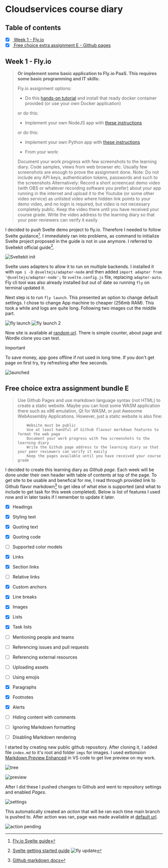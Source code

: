 # Cloudservices course diary

## Table of contents

- [x] [ Week 1 - Fly.io](#week-1---flyio)
- [x] [ Free choice extra assignment E - Github pages](#free-choice-extra-assignment-bundle-e) 

## Week 1 - Fly.io
> **Or implement some basic application to Fly.io PaaS. This requires some basic programming and IT skills:**
>
> Fly.io assignment options:
>
> - Do this [hands-on tutorial](https://fly.io/docs/hands-on/) and install that ready docker container provided (or use your own Docker application)
>
> or do this:
>
> - Implement your own NodeJS app with [these instructions](https://fly.io/docs/languages-and-frameworks/node/)
>
> or do this:
>
> - Implement your own Python app with [these instructions](https://fly.io/docs/languages-and-frameworks/python/)
>
> - From your work:
>
> Document your work progress with few screenshots to the learning diary. Code samples, views from web browser etc. Usually few screenshots are enough to prove the assignment done. Note: Do not include any API keys, authentication tokens, passwords and such to the screenshots
> Alternatively: Record a short screencast demo video (with OBS or whatever recording software you prefer) about your app running in the internet and upload it to the Youtube (or some other video service) as unlisted video where hidden link points to your demo video, and no login is required, but video is not necessary completely public. Keep the video there until you have received your course grade. Write the video address to the learning diary so that your peer reviewers can verify it easily
>

I decided to push Svelte demo project to fly.io. Therefore I needed to follow Svelte guidance[^2]. I immediately ran into problems, as command to initialize Svelte project proposed in the guide is not in use anymore. I referred to Sveltekit official guide[^3].

![Sveltekit init](imgs/w1-svelte-init.png)

 Svelte uses adapters to allow it to run on multiple backends. I installed it with `npm i -D @sveltejs/adapter-node` and then added `import adapter from '@sveltejs/adapter-node';` to `svelte.config.js` file, replacing `adapter-auto`. Fly cli tool was also already installed but out of date so running `fly` on terminal updated it.

[^2]: [Fly.io Svelte guide](https://fly.io/docs/js/frameworks/svelte/)
[^3]: [Svelte getting started guide](https://svelte.dev/docs/svelte/getting-started)
![fly update](imgs/w1-fly-update.png)

Next step is to run `fly launch`. This presented an option to change default settings. I chose to change App machine to cheaper (256mb RAM). This took a while and logs are quite long. Following two images cut the middle part.

![fly launch](imgs/w1-fly-launch.png)
![fly launch 2](imgs/w1-fly-launch2.png)

Now site is available at [random url](https://hello-app-late-moon-8100.fly.dev/). There is simple counter, about page and Wordle clone you can test.

> [!IMPORTANT]
> To save money, app goes offline if not used in long time. If you don't get page on first try, try refreshing after few seconds.

![launched](imgs/w1-launched.png)


## Free choice extra assignment bundle E

> 
> Use Github Pages and use markdown language syntax (not HTML) to create a static website. Maybe you can host some WASM application there such as x86 emulation, Qt for WASM, or just Awesome WebAssembly Applications. However, just a static website is also fine:
> 
>         Website must be public
>         Use at least handful of Github flavour markdown features to format the web page
>         Document your work progress with few screenshots to the learning diary
>         Write the Github page address to the learning diary so that your peer reviewers can verify it easily
>         Keep the pages available until you have received your course grade

I decided to create this learning diary as _Github page_. Each week will be done under their own header with table of contents at top of the page. To get site to be usable and benefical for me, I read through provided link to Github flavor markdown[^1] to get idea of what else is supported (and what to include to get task for this week completed). Below is list of features I used now and in later tasks if I remember to update it later.

- [x] Headings
- [x] Styling text
- [x] Quoting text
- [x] Quoting code
- [ ] Supported color models
- [x] Links
- [x] Section links
- [ ] Relative links
- [x] Custom anchors
- [x] Line breaks
- [x] Images
- [x] Lists
- [x] Task lists
- [ ] Mentioning people and teams
- [ ] Referencing issues and pull requests
- [ ] Referencing external resources
- [ ] Uploading assets
- [ ] Using emojis
- [x] Paragraphs
- [x] Footnotes
- [x] Alerts
- [ ] Hiding content with comments
- [ ] Ignoring Markdown formatting
- [ ] Disabling Markdown rendering


[^1]: [Github markdown docs](https://docs.github.com/en/get-started/writing-on-github/getting-started-with-writing-and-formatting-on-github/basic-writing-and-formatting-syntax)

I started by creating new public github repository. After cloning it, I added file `index.md` to it's root and folder `imgs` for images. I used extionsion [Markdown Preview Enhanced](https://marketplace.visualstudio.com/items/?itemName=shd101wyy.markdown-preview-enhanced) in VS code to get live preview on my work.

![tree](imgs/w2-tree.png)

![preview](imgs/w2-preview.png)

After I did these I pushed changes to Github and went to repository settings and enabled _Pages_.

![settings](imgs/w2-settings.png)

This automatically created an _action_ that will be ran each time main branch is pushed to. After action was ran, page was made available at [default url](https://aperamaki.github.io/cloudservices/).

![action pending](imgs/w2-action.png)